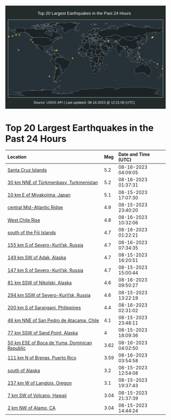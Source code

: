 ![Map](./map.png)

# Top 20 Largest Earthquakes in the Past 24 Hours

| Location | Mag | Date and Time (UTC) |
|:---|:---|:---|
| [Santa Cruz Islands](https://earthquake.usgs.gov/earthquakes/eventpage/us7000knlh) | 5.2 | 08-16-2023 04:09:05 |
| [30 km NNE of Türkmenbaşy, Turkmenistan](https://earthquake.usgs.gov/earthquakes/eventpage/us7000knkw) | 5.2 | 08-16-2023 01:37:31 |
| [10 km E of Miyakojima, Japan](https://earthquake.usgs.gov/earthquakes/eventpage/us6000l05a) | 5.1 | 08-15-2023 17:07:30 |
| [central Mid-Atlantic Ridge](https://earthquake.usgs.gov/earthquakes/eventpage/us7000knkc) | 4.9 | 08-15-2023 23:40:20 |
| [West Chile Rise](https://earthquake.usgs.gov/earthquakes/eventpage/us7000knnp) | 4.8 | 08-16-2023 10:32:06 |
| [south of the Fiji Islands](https://earthquake.usgs.gov/earthquakes/eventpage/us7000knkv) | 4.7 | 08-16-2023 01:22:21 |
| [155 km S of Severo-Kuril’sk, Russia](https://earthquake.usgs.gov/earthquakes/eventpage/us7000knm1) | 4.7 | 08-16-2023 07:34:35 |
| [149 km SW of Adak, Alaska](https://earthquake.usgs.gov/earthquakes/eventpage/us6000l050) | 4.7 | 08-15-2023 16:20:51 |
| [147 km S of Severo-Kuril’sk, Russia](https://earthquake.usgs.gov/earthquakes/eventpage/us6000l04n) | 4.7 | 08-15-2023 15:00:44 |
| [81 km SSW of Nikolski, Alaska](https://earthquake.usgs.gov/earthquakes/eventpage/us7000knnl) | 4.6 | 08-16-2023 09:50:27 |
| [294 km SSW of Severo-Kuril’sk, Russia](https://earthquake.usgs.gov/earthquakes/eventpage/us6000l04a) | 4.6 | 08-15-2023 13:22:19 |
| [200 km S of Sarangani, Philippines](https://earthquake.usgs.gov/earthquakes/eventpage/us7000knl2) | 4.4 | 08-16-2023 02:31:02 |
| [46 km NNE of San Pedro de Atacama, Chile](https://earthquake.usgs.gov/earthquakes/eventpage/us7000knkf) | 4.1 | 08-15-2023 23:48:11 |
| [77 km SSW of Sand Point, Alaska](https://earthquake.usgs.gov/earthquakes/eventpage/us7000knip) | 4 | 08-15-2023 18:09:36 |
| [50 km ESE of Boca de Yuma, Dominican Republic](https://earthquake.usgs.gov/earthquakes/eventpage/pr2023228001) | 3.62 | 08-16-2023 04:02:50 |
| [111 km N of Brenas, Puerto Rico](https://earthquake.usgs.gov/earthquakes/eventpage/pr2023228000) | 3.59 | 08-16-2023 03:54:58 |
| [south of Alaska](https://earthquake.usgs.gov/earthquakes/eventpage/us6000l02v) | 3.2 | 08-15-2023 12:54:08 |
| [237 km W of Langlois, Oregon](https://earthquake.usgs.gov/earthquakes/eventpage/us7000knj7) | 3.1 | 08-15-2023 19:37:43 |
| [7 km SW of Volcano, Hawaii](https://earthquake.usgs.gov/earthquakes/eventpage/hv73528192) | 3.04 | 08-15-2023 21:37:39 |
| [2 km NW of Alamo, CA](https://earthquake.usgs.gov/earthquakes/eventpage/nc73924411) | 3.04 | 08-15-2023 14:44:24 |
